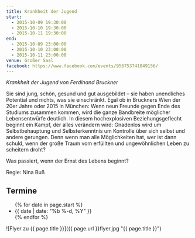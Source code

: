 ```yaml
---
title: Krankheit der Jugend
start: 
  - 2015-10-09 19:30:00
  - 2015-10-10 19:30:00
  - 2015-10-11 19:30:00
end:
  - 2015-10-09 23:00:00
  - 2015-10-10 23:00:00
  - 2015-10-11 23:00:00
venue: Großer Saal
facebook: https://www.facebook.com/events/956753741049156/
---
```


*Krankheit der Jugend von Ferdinand Bruckner*

Sie sind jung, schön, gesund und gut ausgebildet – sie haben unendliches Potential und nichts, was sie einschränkt. Egal ob in Bruckners Wien der 20er Jahre oder 2015 in München: Wenn neun Freunde gegen Ende des Studiums zusammen kommen, wird die ganze Bandbreite möglicher Lebensentwürfe deutlich. In diesem hochexplosiven Beziehungsgeflecht beginnt ein Kampf, der alles verändern wird: Gnadenlos wird um Selbstbehauptung und Selbsterkenntnis um Kontrolle über sich selbst und andere gerungen. Denn wenn man alle Möglichkeiten hat, wer ist dann schuld, wenn der große Traum vom erfüllten und ungewöhnlichen Leben zu scheitern droht?

Was passiert, wenn der Ernst des Lebens beginnt?

Regie: Nina Buß

## Termine

<ul>
{% for date in page.start %}
  <li>{{ date | date: "%b %-d, %Y" }}</li>
{% endfor %}
</ul>

![Flyer zu {{ page.title }}]({{ page.url }}flyer.jpg "{{ page.title }}")
